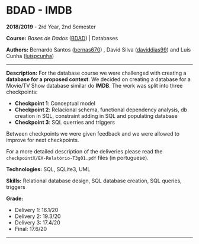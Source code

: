 # BDAD - IMDB

**2018/2019** - 2rd Year, 2nd Semester

**Course:** *Bases de Dados* ([BDAD](https://sigarra.up.pt/feup/en/UCURR_GERAL.FICHA_UC_VIEW?pv_ocorrencia_id=399883)) | Databases

**Authors:** Bernardo Santos ([bernas670](https://github.com/bernas670)) , David Silva ([daviddias99](https://github.com/daviddias99)) and Luís Cunha ([luispcunha](https://github.com/luispcunha))

---

**Description:** For the database course we were challenged with creating a **database for a proposed context**. We decided on creating a database for a Movie/TV Show database similar do **IMDB**. The work was split into three checkpoints:

- **Checkpoint 1**: Conceptual model
- **Checkpoint 2**: Relacional schema, functional dependency analysis, db creation in SQL, constraint adding in SQL and populating database
- **Checkpoint 3**: SQL querries and triggers

Between checkpoints we were given feedback and we were allowed to improve for next checkpoints.

For a more detailed description of the deliveries please read the `checkpointX/EX-Relatório-T3g01.pdf` files (in portuguese).

**Technologies:** SQL, SQLite3, UML

**Skills:** Relational database design, SQL database creation, SQL queries, triggers

**Grade:** 

- Delivery 1: 16.1/20
- Delivery 2: 19.3/20
- Delivery 3: 17.4/20
- Final: 17.6/20

---
